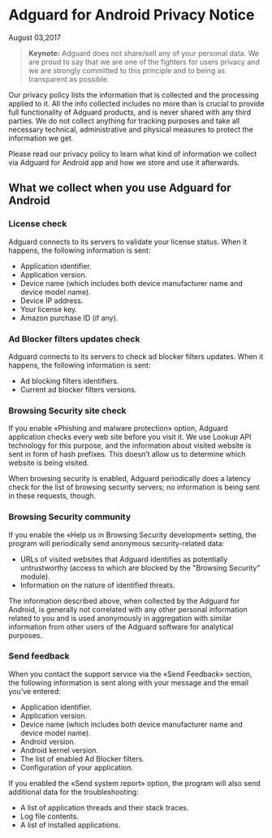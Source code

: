 # Adguard for Android Privacy Notice
August 03,2017
> **Keynote:** Adguard does not share/sell any of your personal data. We are proud to say that we are one of the fighters for users privacy and we are strongly committed to this principle and to being as transparent as possible.

Our privacy policy lists the information that is collected and the processing applied to it. All the info collected includes no more than is crucial to provide full functionality of Adguard products, and is never shared with any third parties. We do not collect anything for tracking purposes and take all necessary technical, administrative and physical measures to protect the information we get.

Please read our privacy policy to learn what kind of information we collect via Adguard for Android app and how we store and use it afterwards.

## What we collect when you use Adguard for Android

### License check
Adguard connects to its servers to validate your license status. When it happens, the following information is sent:
* Application identifier.
* Application version.
* Device name (which includes both device manufacturer name and device model name).
* Device IP address.
* Your license key.
* Amazon purchase ID (if any).

### Ad Blocker filters updates check
Adguard connects to its servers to check ad blocker filters updates. When it happens, the following information is sent:
* Ad blocking filters identifiers.
* Current ad blocker filters versions.

### Browsing Security site check
If you enable «Phishing and malware protection» option, Adguard application checks every web site before you visit it. We use Lookup API technology for this purpose, and the information about visited website is sent in form of hash prefixes. This doesn’t allow us to determine which website is being visited.

When browsing security is enabled, Adguard periodically does a latency check for the list of browsing security servers; no information is being sent in these requests, though.

### Browsing Security community
If you enable the «Help us in Browsing Security development» setting, the program will periodically send anonymous security-related data:
* URLs of visited websites that Adguard identifies as potentially untrustworthy (access to which are blocked by the "Browsing Security" module).
* Information on the nature of identified threats.

The information described above, when collected by the Adguard for Android, is generally not correlated with any other personal information related to you and is used anonymously in aggregation with similar information from other users of the Adguard software for analytical purposes.

### Send feedback
When you contact the support service via the «Send Feedback» section, the following information is sent along with your message and the email you’ve entered:
* Application identifier.
* Application version.
* Device name (which includes both device manufacturer name and device model name).
* Android version.
* Android kernel version.
* The list of enabled Ad Blocker filters.
* Configuration of your application.

If you enabled the «Send system report» option, the program will also send additional data for the troubleshooting:

* A list of application threads and their stack traces.
* Log file contents.
* A list of installed applications.
